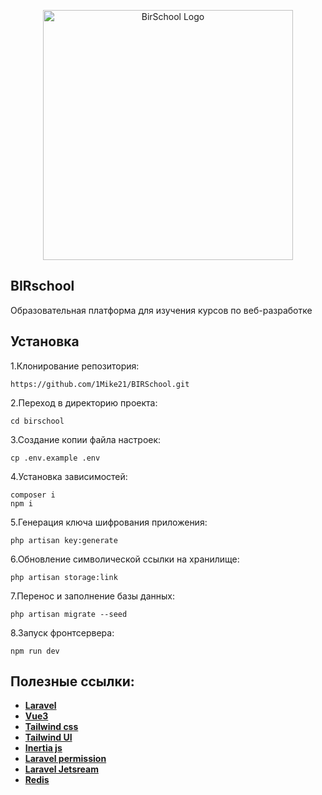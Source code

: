 <p align="center"><a href="https://birteam.ru/" target="_blank"><img src="https://birteam.ru/img/logo.png" width="400" alt="BirSchool Logo"></a></p>

## BIRschool
Образовательная платформа для изучения курсов по веб-разработке
## Установка
1.Клонирование репозитория:
```
https://github.com/1Mike21/BIRSchool.git
```
2.Переход в директорию проекта:
```
cd birschool
```
3.Создание копии файла настроек:
```
cp .env.example .env
```
4.Установка зависимостей:
```
composer i
npm i
```
5.Генерация ключа шифрования приложения:
```
php artisan key:generate
```
6.Обновление символической ссылки на хранилище:
```
php artisan storage:link
```
7.Перенос и заполнение базы данных:
```
php artisan migrate --seed
```
8.Запуск фронтсервера:
```
npm run dev
```
## Полезные ссылки:
- **[Laravel](https://laravel.com/docs/10.x)**
- **[Vue3](https://vuejs.org/guide/introduction.html)**
- **[Tailwind css](https://tailwindcss.com/)**
- **[Tailwind UI](https://tailwindui.com/components/marketing/sections/footers)**
- **[Inertia js](https://inertiajs.com/)**
- **[Laravel permission](https://spatie.be/docs/laravel-permission/v6/introduction)**
- **[Laravel Jetsream](https://jetstream.laravel.com/introduction.html)**
- **[Redis](https://developer.redis.com/howtos/quick-start)**

